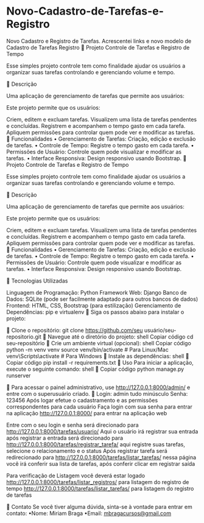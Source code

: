 # Novo-Cadastro-de-Tarefas-e-Registro
Novo Cadastro e Registro de Tarefas. Acrescentei links e novo modelo de Cadastro de Tarefas
Registro  Projeto Controle de Tarefas e Registro de Tempo

Esse simples projeto controle tem como finalidade ajudar os usuários a organizar suas tarefas controlando e gerenciando volume e tempo.

 Descrição

Uma aplicação de gerenciamento de tarefas que permite aos usuários:

Este projeto permite que os usuários:

Criem, editem e excluam tarefas.
Visualizem uma lista de tarefas pendentes e concluídas.
Registrem e acompanhem o tempo gasto em cada tarefa.
Apliquem permissões para controlar quem pode ver e modificar as tarefas.
 Funcionalidades • Gerenciamento de Tarefas: Criação, edição e exclusão de tarefas. • Controle de Tempo: Registre o tempo gasto em cada tarefa. • Permissões de Usuário: Controle quem pode visualizar e modificar as tarefas. • Interface Responsiva: Design responsivo usando Bootstrap.  Projeto Controle de Tarefas e Registro de Tempo

Esse simples projeto controle tem como finalidade ajudar os usuários a organizar suas tarefas controlando e gerenciando volume e tempo.

 Descrição

Uma aplicação de gerenciamento de tarefas que permite aos usuários:

Este projeto permite que os usuários:

Criem, editem e excluam tarefas.
Visualizem uma lista de tarefas pendentes e concluídas.
Registrem e acompanhem o tempo gasto em cada tarefa.
Apliquem permissões para controlar quem pode ver e modificar as tarefas.
 Funcionalidades • Gerenciamento de Tarefas: Criação, edição e exclusão de tarefas. • Controle de Tempo: Registre o tempo gasto em cada tarefa. • Permissões de Usuário: Controle quem pode visualizar e modificar as tarefas. • Interface Responsiva: Design responsivo usando Bootstrap.

 Tecnologias Utilizadas

Linguagem de Programação: Python
Framework Web: Django
Banco de Dados: SQLite (pode ser facilmente adaptado para outros bancos de dados)
Frontend: HTML, CSS, Bootstrap (para estilização)
Gerenciamento de Dependências: pip e virtualenv
 Siga os passos abaixo para instalar o projeto:

 Clone o repositório: git clone https://github.com/seu usuário/seu-repositorio.git  Navegue até o diretório do projeto: shell Copiar código cd seu-repositório  Crie um ambiente virtual (opcional): shell Copiar código python -m venv venv source venv/bin/activate # Para Linux/Mac venv\Scripts\activate # Para Windows  Instale as dependências: shell  Copiar código pip install -r requirements.txt  Uso Para iniciar a aplicação, execute o seguinte comando: shell  Copiar código python manage.py runserver

 Para acessar o painel administrativo, use http://127.0.0.1:8000/admin/ e entre com o superusuário criado.  Login: admin tudo minúsculo Senha: 123456 Após logar efetue o cadastramento e as permissões correspondentes para cada usuário Faça login com sua senha para entrar na aplicação http://127.0.0.1:8000/ para entrar na aplicação web

Entre com o seu login e senha será direcionado para http://127.0.0.1:8000/tarefas/usuario/ Aqui o usuário irá registrar sua entrada após registrar a entrada será direcionado para http://127.0.0.1:8000/tarefas/registrar_tarefa/ aqui registre suas tarefas, selecione o relacionamento e o status Após registrar tarefa será redirecionado para http://127.0.0.1:8000/tarefas/listar_tarefas/ nessa página você irá conferir sua lista de tarefas, após conferir clicar em registrar saída

Para verificação de Listagem você deverá estar logado http://127.0.0.1:8000/tarefas/listar_registros/ para listagem do registro de tempo http://127.0.0.1:8000/tarefas/listar_tarefas/ para listagem do registro de tarefas

 Contato Se você tiver alguma dúvida, sinta-se à vontade para entrar em contato: •Nome: Miriam Braga •Email: mbragacursos@gmail.com
